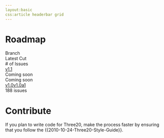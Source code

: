 ```yaml
---
layout:basic
css:article headerbar grid
---
```


<div id="content">
<div class="fixed-width" markdown="1">

Roadmap
=======

<div class="grid">
  <div class="row header-row"><div class="col-4">Branch</div><div class="col-4">Latest Cut</div><div class="col-4-fill-2"># of Issues</div><div class="clearfix"></div></div>
  <div class="row"><a class="col-4" href="/roadmap/v1.1">v1.1</a><div class="col-4">Coming soon</div><div class="col-4-fill-2">Coming soon</div><div class="clearfix"></div></div>
  <div class="row"><a class="col-4" href="/roadmap/v1.0">v1.0</a><a class="col-4" href="/roadmap/v1.0a1">v1.0a1</a><div class="col-4-fill-2">188 issues</div><div class="clearfix"></div></div>
</div>

Contribute
==========

If you plan to write code for Three20, make the process faster by ensuring that you follow the
{{2010-10-24-Three20-Style-Guide}}.

</div> <!-- .fixed-width -->
</div> <!-- #content -->
